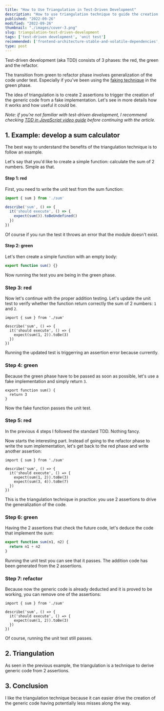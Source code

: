 ```yaml
---
title: "How to Use Triangulation in Test-Driven Development"
description: "How to use triangulation technique to guide the creation of generic code in test-driven development."  
published: "2022-09-26"
modified: "2022-09-26"
thumbnail: "./images/cover-3.png"
slug: triangulation-test-driven-development
tags: ['test-driven development', 'unit test']
recommended: ['frontend-architecture-stable-and-volatile-dependencies', '7-architectural-attributes-of-a-reliable-react-component']
type: post
---
```


Test-driven development (aka TDD) consists of 3 phases: the red, the green and the refactor.  

The transition from green to refactor phase involves generalization of the code under test. Especially if you've been using the [faking technique](https://www.qwan.eu/2021/07/20/tdd-faking-cheating.html) in the green phase.   

The idea of triangulation is to create 2 assertions to trigger the creation of the generic code from a fake implementation. Let's see in more details how it works and how useful it could be.  

*Note: if you're not familiar with test-driven development, I recommend checking [TDD in JavaScript video guide](https://www.youtube.com/watch?v=89Pl2Uok8xc) before continuing with the article.*

## 1. Example: develop a sum calculator

The best way to understand the benefits of the triangulation technique is to follow an example.  

Let's say that you'd like to create a simple function: calculate the sum of 2 numbers. Simple as that.  

#### Step 1: red

First, you need to write the unit test from the sum function:

```javascript
import { sum } from './sum'

describe('sum', () => {
  it('should execute', () => {
    expect(sum()).toBeUndefined()
  })
})
```

Of course if you run the test it throws an error that the module doesn't exist.  

#### Step 2: green

Let's then create a simple function with an empty body:

```javascript
export function sum() {}
```

Now running the test you are being in the green phase.

### Step 3: red

Now let's continue with the proper addition testing. Let's update the unit test to verify whether the function return correctly the sum of 2 numbers: `1` and `2`.

```javascript{4}
import { sum } from './sum'

describe('sum', () => {
  it('should execute', () => {
    expect(sum(1, 2)).toBe(3)
  })
})
```

Running the updated test is triggerring an assertion error because currently.

### Step 4: green

Because the green phase have to be passed as soon as possible, let's use a fake implementation and simply return `3`.

```javascript{1}
export function sum() {
  return 3
}
```

Now the fake function passes the unit test.  

### Step 5: red

In the previous 4 steps I followed the standard TDD. Nothing fancy.  

Now starts the interesting part. Instead of going to the refactor phase to write the sum implementation, let's get back to the red phase and write another assertion:

```javascript{5}
import { sum } from './sum'

describe('sum', () => {
  it('should execute', () => {
    expect(sum(1, 2)).toBe(3)
    expect(sum(3, 4)).toBe(7)
  })
})
```

This is the triangulation technique in practice: you use 2 assertions to drive the generalization of the code.  

### Step 6: green

Having the 2 assertions that check the future code, let's deduce the code that implement the sum:

```javascript
export function sum(n1, n2) {
  return n1 + n2
}
```

Running the unit test you can see that it passes. The addition code has been generated from the 2 assertions.

### Step 7: refactor

Because now the generic code is already deducted and it is proved to be working, you can remove one of the assertions:

```javascript{5}
import { sum } from './sum'

describe('sum', () => {
  it('should execute', () => {
    expect(sum(1, 2)).toBe(3)
  })
})
```

Of course, running the unit test still passes.

## 2. Triangulation

As seen in the previous example, the triangulation is a technique to derive generic code from 2 assertions.  

## 3. Conclusion

I like the triangulation technique because it can easier drive the creation of the generic code having potentially less misses along the way.  